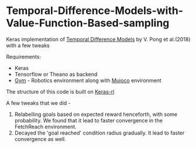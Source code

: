 # Temporal-Difference-Models-with-Value-Function-Based-sampling
Keras implementation of [Temporal Difference Models](https://arxiv.org/abs/1802.09081) by V. Pong et al.(2018) with a few tweaks

Requirements:
- Keras
- Tensorflow or Theano as backend
- [Gym](https://github.com/openai/gym) - Robotics environment along with [Mujoco](https://github.com/openai/mujoco-py#obtaining-the-binaries-and-license-key) environment

The structure of this code is built on [Keras-rl](https://github.com/keras-rl/keras-rl)

A few tweaks that we did - 
1. Relabelling goals based on expected reward henceforth, with some probability. We found that it lead to faster convergence in the FetchReach environment. 
2. Decayed the 'goal reached' condition radius gradually. It lead to faster convergence as well. 


